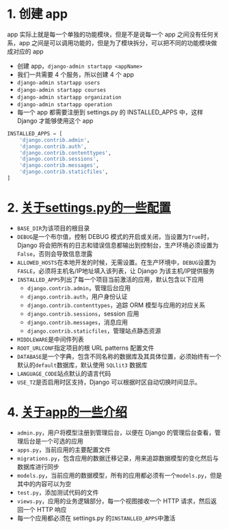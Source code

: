 # 1. 创建 app

app 实际上就是每一个单独的功能模块，但是不是说每一个 app 之间没有任何关系，app 之间是可以调用功能的，但是为了模块拆分，可以把不同的功能模块做成对应的 app

+ 创建 app，`django-admin startapp <appName>`
+ 我们一共需要 4 个服务，所以创建 4 个 app
+ `django-admin startapp users`
+ `django-admin startapp courses`
+ `django-admin startapp organization`
+ `django-admin startapp operation`
+ 每一个 app 都需要注册到 settings.py 的 INSTALLED_APPS 中，这样 Django 才能够使用这个 app

```python
INSTALLED_APPS = [
    'django.contrib.admin',
    'django.contrib.auth',
    'django.contrib.contenttypes',
    'django.contrib.sessions',
    'django.contrib.messages',
    'django.contrib.staticfiles',
]
```

# 2. [关于settings.py的一些配置](http://www.conyli.cc/chapter01.html)
+ `BASE_DIR`为该项目的根目录
+ `DEBUG`是一个布尔值，控制 DEBUG 模式的开启或关闭，当设置为`True`时，Django 将会把所有的日志和错误信息都输出到控制台，生产环境必须设置为`False`，否则会导致信息泄露
+ `ALLOWED_HOSTS`在本地开发的时候，无需设置。在生产环境中，`DEBUG`设置为`FASLE`，必须将主机名/IP地址填入该列表，让 Django 为该主机/IP提供服务
+ `INSTALLED_APPS`列出了每一个项目当前激活的应用，默认包含以下应用
    + `django.contrib.admin`，管理后台应用
    + `django.contrib.auth`，用户身份认证
    + `django.contrib.contenttypes`，追踪 ORM 模型与应用的对应关系
    + `django.contrib.sessions`，session 应用
    + `django.contrib.messages`，消息应用
    + `django.contrib.staticfiles`，管理站点静态资源
+ `MIDDLEWARE`是中间件列表
+ `ROOT_URLCONF`指定项目的根 URL patterns 配置文件
+ `DATABASE`是一个字典，包含不同名称的数据库及其具体位置，必须始终有一个默认的`default`数据库，默认使用 `SQLlit3` 数据库
+ `LANGUAGE_CODE`站点默认的语言代码
+ `USE_TZ`是否启用时区支持，Django 可以根据时区自动切换时间显示。

# 4. [关于app的一些介绍](http://www.conyli.cc/chapter01.html)
+ `admin.py`，用户将模型注册到管理后台，以便在 Django 的管理后台查看，管理后台是一个可选的应用
+ `apps.py`，当前应用的主要配置文件
+ `migrations.py`，包含应用的数据迁移记录，用来追踪数据模型的变化然后与数据库进行同步
+ `models.py`，当前应用的数据模型，所有的应用都必须有一个`models.py`，但是其中的内容可以为空
+ `test.py`，添加测试代码的文件
+ `views.py`，应用的业务逻辑部分，每一个视图接收一个 HTTP 请求，然后返回一个 HTTP 响应
+ 每一个应用都必须在 settings.py 的`INSTANLLED_APPS`中激活
